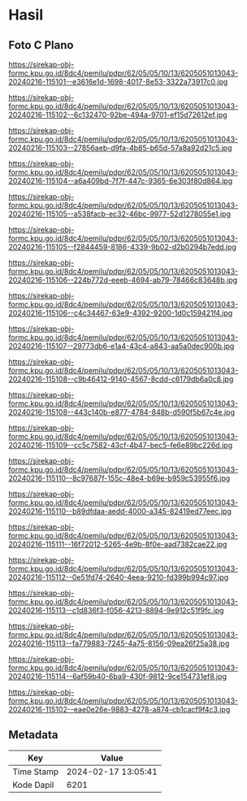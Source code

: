 # Hasil

## Foto C Plano

https://sirekap-obj-formc.kpu.go.id/8dc4/pemilu/pdpr/62/05/05/10/13/6205051013043-20240216-115101--e3616e1d-1698-4017-8e53-3322a73917c0.jpg

https://sirekap-obj-formc.kpu.go.id/8dc4/pemilu/pdpr/62/05/05/10/13/6205051013043-20240216-115102--6c132470-92be-494a-9701-ef15d72612ef.jpg

https://sirekap-obj-formc.kpu.go.id/8dc4/pemilu/pdpr/62/05/05/10/13/6205051013043-20240216-115103--27856aeb-d9fa-4b85-b65d-57a8a92d21c5.jpg

https://sirekap-obj-formc.kpu.go.id/8dc4/pemilu/pdpr/62/05/05/10/13/6205051013043-20240216-115104--a6a409bd-7f7f-447c-9365-6e303f80d864.jpg

https://sirekap-obj-formc.kpu.go.id/8dc4/pemilu/pdpr/62/05/05/10/13/6205051013043-20240216-115105--a538facb-ec32-46bc-9977-52d1278055e1.jpg

https://sirekap-obj-formc.kpu.go.id/8dc4/pemilu/pdpr/62/05/05/10/13/6205051013043-20240216-115105--f2844459-8186-4339-9b02-d2b0294b7edd.jpg

https://sirekap-obj-formc.kpu.go.id/8dc4/pemilu/pdpr/62/05/05/10/13/6205051013043-20240216-115106--224b772d-eeeb-4694-ab79-78466c83648b.jpg

https://sirekap-obj-formc.kpu.go.id/8dc4/pemilu/pdpr/62/05/05/10/13/6205051013043-20240216-115106--c4c34467-63e9-4392-9200-1d0c159421f4.jpg

https://sirekap-obj-formc.kpu.go.id/8dc4/pemilu/pdpr/62/05/05/10/13/6205051013043-20240216-115107--29773db6-e1a4-43c4-a843-aa5a0dec900b.jpg

https://sirekap-obj-formc.kpu.go.id/8dc4/pemilu/pdpr/62/05/05/10/13/6205051013043-20240216-115108--c9b46412-9140-4567-8cdd-c6179db6a0c8.jpg

https://sirekap-obj-formc.kpu.go.id/8dc4/pemilu/pdpr/62/05/05/10/13/6205051013043-20240216-115108--443c140b-e877-4784-848b-d590f5b67c4e.jpg

https://sirekap-obj-formc.kpu.go.id/8dc4/pemilu/pdpr/62/05/05/10/13/6205051013043-20240216-115109--cc5c7582-43cf-4b47-bec5-fe6e89bc226d.jpg

https://sirekap-obj-formc.kpu.go.id/8dc4/pemilu/pdpr/62/05/05/10/13/6205051013043-20240216-115110--8c97687f-155c-48e4-b69e-b959c53955f6.jpg

https://sirekap-obj-formc.kpu.go.id/8dc4/pemilu/pdpr/62/05/05/10/13/6205051013043-20240216-115110--b89dfdaa-aedd-4000-a345-82419ed77eec.jpg

https://sirekap-obj-formc.kpu.go.id/8dc4/pemilu/pdpr/62/05/05/10/13/6205051013043-20240216-115111--16f72012-5265-4e9b-8f0e-aad7382cae22.jpg

https://sirekap-obj-formc.kpu.go.id/8dc4/pemilu/pdpr/62/05/05/10/13/6205051013043-20240216-115112--0e51fd74-2640-4eea-9210-fd399b994c97.jpg

https://sirekap-obj-formc.kpu.go.id/8dc4/pemilu/pdpr/62/05/05/10/13/6205051013043-20240216-115113--c1d836f3-f056-4213-8894-9e912c51f9fc.jpg

https://sirekap-obj-formc.kpu.go.id/8dc4/pemilu/pdpr/62/05/05/10/13/6205051013043-20240216-115113--fa779883-7245-4a75-8156-09ea26f25a38.jpg

https://sirekap-obj-formc.kpu.go.id/8dc4/pemilu/pdpr/62/05/05/10/13/6205051013043-20240216-115114--6af59b40-6ba9-430f-9812-9ce154731ef8.jpg

https://sirekap-obj-formc.kpu.go.id/8dc4/pemilu/pdpr/62/05/05/10/13/6205051013043-20240216-115102--eae0e26e-9883-4278-a874-cb1cacf9f4c3.jpg


## Metadata

| Key        | Value               |
| ---------- | ------------------- |
| Time Stamp | 2024-02-17 13:05:41 |
| Kode Dapil | 6201                |



